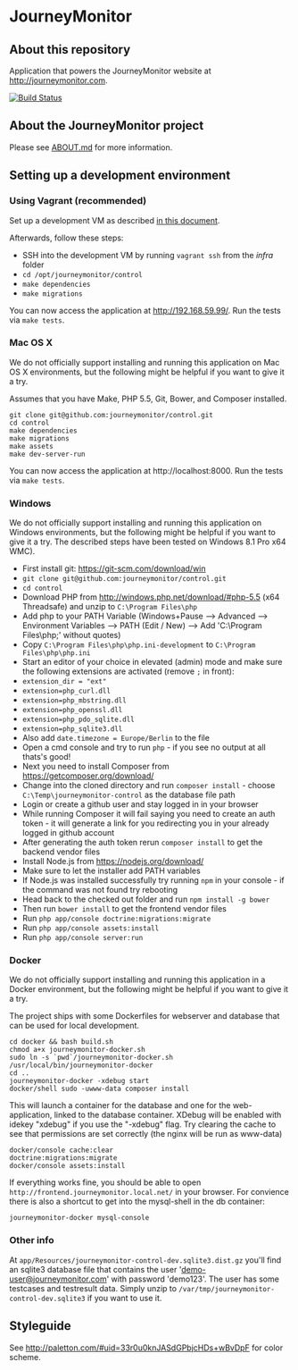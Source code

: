 # JourneyMonitor

## About this repository

Application that powers the JourneyMonitor website at http://journeymonitor.com.

[![Build Status](https://travis-ci.org/journeymonitor/control.png?branch=master)](https://travis-ci.org/journeymonitor/control)


## About the JourneyMonitor project

Please see [ABOUT.md](https://github.com/journeymonitor/infra/blob/master/ABOUT.md) for more information.


## Setting up a development environment

### Using Vagrant (recommended)

Set up a development VM as described [in this document](https://github.com/journeymonitor/infra/blob/master/README.md#setting-up-a-development-environment).

Afterwards, follow these steps:

- SSH into the development VM by running `vagrant ssh` from the *infra* folder
- `cd /opt/journeymonitor/control`
- `make dependencies`
- `make migrations`

You can now access the application at http://192.168.59.99/. Run the tests via `make tests`.


### Mac OS X

We do not officially support installing and running this application on Mac OS X environments, but the following might
be helpful if you want to give it a try.

Assumes that you have Make, PHP 5.5, Git, Bower, and Composer installed.

    git clone git@github.com:journeymonitor/control.git
    cd control
    make dependencies
    make migrations
    make assets
    make dev-server-run

You can now access the application at http://localhost:8000. Run the tests via `make tests`.


### Windows

We do not officially support installing and running this application on Windows environments, but the following might be
helpful if you want to give it a try. The described steps have been tested on Windows 8.1 Pro x64 WMC).

- First install git: https://git-scm.com/download/win
- `git clone git@github.com:journeymonitor/control.git`
- `cd control`
- Download PHP from http://windows.php.net/download/#php-5.5 (x64 Threadsafe) and unzip to `C:\Program Files\php`
- Add php to your PATH Variable (Windows+Pause --> Advanced --> Environment Variables --> PATH (Edit / New) --> Add
  'C:\Program Files\php;' without quotes)
- Copy `C:\Program Files\php\php.ini-development` to `C:\Program Files\php\php.ini`
- Start an editor of your choice in elevated (admin) mode and make sure the following extensions are activated (remove
  `;` in front):
- `extension_dir = "ext"`
- `extension=php_curl.dll`
- `extension=php_mbstring.dll`
- `extension=php_openssl.dll`
- `extension=php_pdo_sqlite.dll`
- `extension=php_sqlite3.dll`
- Also add `date.timezone = Europe/Berlin` to the file
- Open a cmd console and try to run `php` - if you see no output at all thats's good!
- Next you need to install Composer from https://getcomposer.org/download/
- Change into the cloned directory and run `composer install` - choose `C:\Temp\journeymonitor-control` as the database
  file path
- Login or create a github user and stay logged in in your browser
- While running Composer it will fail saying you need to create an auth token - it will generate a link for you
  redirecting you in your already logged in github account
- After generating the auth token rerun `composer install` to get the backend vendor files
- Install Node.js from https://nodejs.org/download/
- Make sure to let the installer add PATH variables
- If Node.js was installed successfully try running `npm` in your console - if the command was not found try rebooting
- Head back to the checked out folder and run `npm install -g bower`
- Then run `bower install` to get the frontend vendor files
- Run `php app/console doctrine:migrations:migrate`
- Run `php app/console assets:install`
- Run `php app/console server:run`


### Docker

We do not officially support installing and running this application in a Docker environment,
but the following might be helpful if you want to give it a try.

The project ships with some Dockerfiles for webserver and database that can be used for local development.

    cd docker && bash build.sh
    chmod a+x journeymonitor-docker.sh
    sudo ln -s `pwd`/journeymonitor-docker.sh /usr/local/bin/journeymonitor-docker
    cd ..
    journeymonitor-docker -xdebug start
    docker/shell sudo -uwww-data composer install
        
This will launch a container for the database and one for the web-application, linked to the database container.
XDebug will be enabled with idekey "xdebug" if you use the "-xdebug" flag.
Try clearing the cache to see that permissions are set correctly (the nginx will be run as www-data)

    docker/console cache:clear
    doctrine:migrations:migrate
    docker/console assets:install

If everything works fine, you should be able to open `http://frontend.journeymonitor.local.net/` in your
browser.
For convience there is also a shortcut to get into the mysql-shell in the db container:

    journeymonitor-docker mysql-console


### Other info

At `app/Resources/journeymonitor-control-dev.sqlite3.dist.gz` you'll find an sqlite3 database file that contains the
user 'demo-user@journeymonitor.com' with password 'demo123'. The user has some testcases and testresult data. Simply
unzip to `/var/tmp/journeymonitor-control-dev.sqlite3` if you want to use it.


## Styleguide

See http://paletton.com/#uid=33r0u0knJASdGPbjcHDs+wBvDpF for color scheme.


